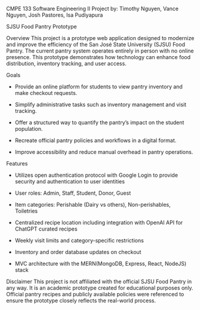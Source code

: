 CMPE 133 Software Engineering II Project
by: Timothy Nguyen, Vance Nguyen, Josh Pastores, Isa Pudiyapura

SJSU Food Pantry Prototype

Overview
This project is a prototype web application designed to modernize and improve the efficiency of the San José State University (SJSU) Food Pantry. The current pantry system operates entirely in person with no online presence. This prototype demonstrates how technology can enhance food distribution, inventory tracking, and user access.

Goals
- Provide an online platform for students to view pantry inventory and make checkout requests.

- Simplify administrative tasks such as inventory management and visit tracking.

- Offer a structured way to quantify the pantry’s impact on the student population.

- Recreate official pantry policies and workflows in a digital format.

- Improve accessibility and reduce manual overhead in pantry operations.

Features
- Utilizes open authentication protocol with Google Login to provide security and authentication to user identities

- User roles: Admin, Staff, Student, Donor, Guest

- Item categories: Perishable (Dairy vs others), Non-perishables, Toiletries

- Centralized recipe location including integration with OpenAI API for ChatGPT curated recipes

- Weekly visit limits and category-specific restrictions

- Inventory and order database updates on checkout

- MVC architecture with the MERN(MongoDB, Express, React, NodeJS) stack

Disclaimer
This project is not affiliated with the official SJSU Food Pantry in any way. It is an academic prototype created for educational purposes only.
Official pantry recipes and publicly available policies were referenced to ensure the prototype closely reflects the real-world process.